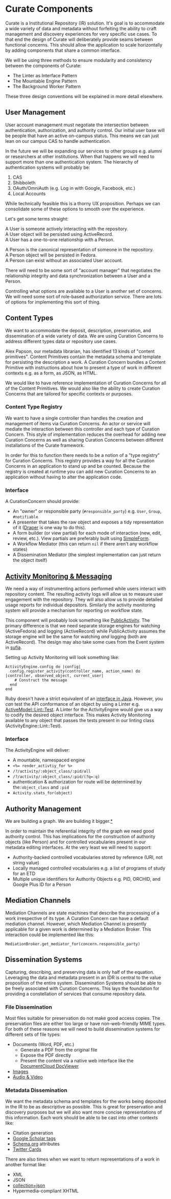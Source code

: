 # Curate Components
Curate is a Institutional Repository (IR) solution.
It's goal is to accommodate a wide variety of data and metadata without forfeiting the ability to craft management and discovery experiences for very specific use cases.
To that end the design of Curate will deliberately provide seams between functional concerns.
This should allow the application to scale horizontally by adding components that share a common interface.

We will be using three methods to ensure modularity and consistency between the components of Curate:

- The Linter as Interface Pattern
- The Mountable Engine Pattern
- The Background Worker Pattern

These three design conventions will be explained in more detail elsewhere.

## User Management
User account management must negotiate the intersection between authentication, authorization, and authority control.
Our initial user base will be people that have an active on-campus status.
This means we can just lean on our campus CAS to handle authentication.

In the future we will be expanding our services to other groups e.g. alumni or researchers at other institutions.
When that happens we will need to support more than one authentication system.
The hierarchy of authentication systems will probably be:

1. CAS
2. Shibboleth
3. OAuth/OmniAuth (e.g. Log in with Google, Facebook, etc.)
4. Local Accounts

While technically feasible this is a thorny UX proposition.
Perhaps we can consolidate some of these options to smooth over the experience.

Let's get some terms straight:

A User is someone actively interacting with the repository.  
A User object will be persisted using ActiveRecord.  
A User has a one-to-one relationship with a Person.

A Person is the canonical representation of someone in the repository.  
A Person object will be persisted in Fedora.  
A Person can exist without an associated User account.

There will need to be some sort of "account manager" that negotiates the relationship integrity and data synchronization between a User and a Person.

Controlling what options are available to a User is another set of concerns.
We will need some sort of role-based authorization service.
There are lots of options for implementing this sort of thing.

## Content Types
We want to accommodate the deposit, description, preservation, and dissemination of a wide variety of data.
We are using Curation Concerns to address different types data or repository use cases.

Alex Papson, our metadata librarian, has identified 13 kinds of "content primitives".
Content Primitives contain the metadata schema and template for persisting the description a work.
A Curation Concern bundles a Content Primitive with instructions about how to present a type of work in different contexts e.g. as a form, as JSON, as HTML.

We would like to have reference implementation of Curation Concerns for all of the Content Primitives.
We would also like the ability to create Curation Concerns that are tailored for specific contexts or purposes.

### Content Type Registry
We want to have a single controller than handles the creation and management of items via Curation Concerns.
An actor or service will mediate the interaction between this controller and each type of Curation Concern.
This style of implementation reduces the overhead for adding new Curation Concerns as well as sharing Curation Concerns between different installations of the Curate framework.

In order for this to function there needs to be a notion of a "type registry" for Curation Concerns.
This registry provides a way for all the Curation Concerns in an application to stand up and be counted.
Because the registry is created at runtime you can add new Curation Concerns to an application without having to alter the application code.

### Interface
A CurationConcern should provide:

- An "owner" or responsible party (`#responsible_party`) e.g. `User`, `Group`, `#notifiable`
- A presenter that takes the raw object and exposes a tidy representation of it ([Draper](https://github.com/drapergem/draper) is one way to do this).
- A form builder (or view partial) for each mode of interaction (new, edit, review, etc.). View partials are preferably built using [SimpleForm](https://github.com/plataformatec/simple_form).
- A Workflow Mediator (this can return `nil` if there aren't any workflow states)
- A Dissemination Mediator (the simplest implementation can just return the object itself)

## [Activity Monitoring & Messaging](https://github.com/ndlib/satchel)
We need a way of instrumenting actions performed while users interact with repository content.
The resulting activity logs will allow us to measure user engagement with the repository.
They will also allow us to provide detailed usage reports for individual depositors.
Similarly the activity monitoring system will provide a mechanism for reporting on workflow state.

This component will probably look something like [PublicActivity](https://github.com/pokonski/public_activity).
The primary difference is that we need separate storage engines for watching (ActiveFedora) and logging (ActiveRecord) while PublicActivity assumes the storage engine will be the same for watching _and_ logging (both are ActiveRecord).
The design may also take some cues from the Event system in 
[sufia](https://github.com/projecthydra/sufia).

Setting up Activity Monitoring will look something like:

    ActivityEngine.config do |config|
      config.register_activity(controller_name, action_name) do |controller, observed_object, current_user|
        # Construct the message
      end
    end

Ruby doesn't have a strict equivalent of an [interface in Java](http://en.wikipedia.org/wiki/Interface_%28Java%29).
However, you _can_ test the API conformance of an object by using a Linter e.g. [ActiveModel::Lint::Test](http://api.rubyonrails.org/classes/ActiveModel/Lint/Tests.html).
A Linter for the ActivityEngine would give us a way to codify the desired object interface.
This makes Activity Monitoring available to any object that passes the tests present in our linting class (ActivityEngine::Lint::Test).

### Interface
The ActivityEngine will deliver:

- A mountable, namespaced engine
- `<%= render_activtiy_for %>`
- `/?/activity/:object_class/:pid/all`
- `/?/activity/:object_class/:pid/(?q=:q)`
- authentication & authorization for route will be determined by the`:object_class` and `:pid`
- `Activity.stats_for(object)`

## Authority Management
We are building a graph.
We are building it bigger.[*](http://en.wikipedia.org/wiki/Comfort_Eagle)

In order to maintain the referential integrity of the graph we need good authority control.
This has implications for the construction of authority objects (like Person) and for controlled vocabularies present in our metadata editing interfaces. At the very least we will need to support:

- Authority-backed controlled vocabularies stored by reference (URI, not string value)
- Locally managed controlled vocabularies e.g. a list of programs of study for an ETD
- Multiple unique identifiers for Authority Objects e.g. PID, ORCHID, and Google Plus ID for a Person

## Mediation Channels
Mediation Channels are state machines that describe the processing of a work irrespective of its type.
A Curation Concern can have a default mediation channel.
However, which Mediation Channel is presently applicable for a given work is determined by a Mediation Broker.
This interaction could be implemented like this: 

    MediationBroker.get_mediator_for(concern.responsible_party)

## Dissemination Systems
Capturing, describing, and preserving data is only half of the equation.
Leveraging the data and metadata present in an IDR is central to the value proposition of the entire system.
Dissemination Systems should be able to be freely associated with Curation Concerns.
This lays the foundation for providing a constellation of services that consume repository data.

### File Dissemination
Most files suitable for preservation do not make good access copies.
The preservation files are either too large or have non-web-friendly MIME types.
For both of these reasons we will need to build dissemination systems for different sets of file types:

- Documents (Word, PDF, etc.)
	- Generate a PDF from the original file
	- Expose the PDF directly
	- Present the content via a native web interface like the [DocumentCloud DocViewer](https://github.com/documentcloud/document-viewer)
- [Images](http://www3.nd.edu/~dbrubak1/planning/building-an-image-pipeline/)
- [Audio & Video](http://www.avalonmediasystem.org)

### Metadata Dissemination
We want the metadata schema and templates for the works being deposited in the IR to be as descriptive as possible.
This is great for preservation and discovery purposes but we will also want more concise representations of this information.
Each work should be able to be cast into other contexts like:

- Citation generation
- [Google Scholar tags](http://www.google.com/intl/en/scholar/inclusion.html#indexing)
- [Schema.org](http://schema.org) attributes
- [Twitter Cards](https://dev.twitter.com/docs/cards)

There are also times when we want to return representations of a work in another format like:

- XML
- JSON
- [collection+json](http://www.amundsen.com/media-types/collection/)
- Hypermedia-compliant XHTML
